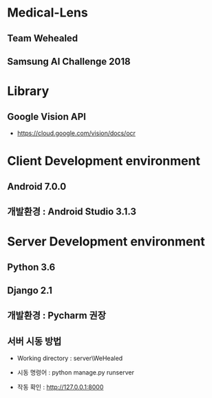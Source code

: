 # Medical-Lens

## Team Wehealed

## Samsung AI Challenge 2018


# Library

## Google Vision API

* https://cloud.google.com/vision/docs/ocr




# Client Development environment

## Android 7.0.0

## 개발환경 : Android Studio 3.1.3


# Server Development environment

## Python 3.6

## Django 2.1


## 개발환경 : Pycharm 권장

## 서버 시동 방법

* Working directory : server\WeHealed 

* 시동 명령어 : python manage.py runserver

* 작동 확인 : http://127.0.0.1:8000




